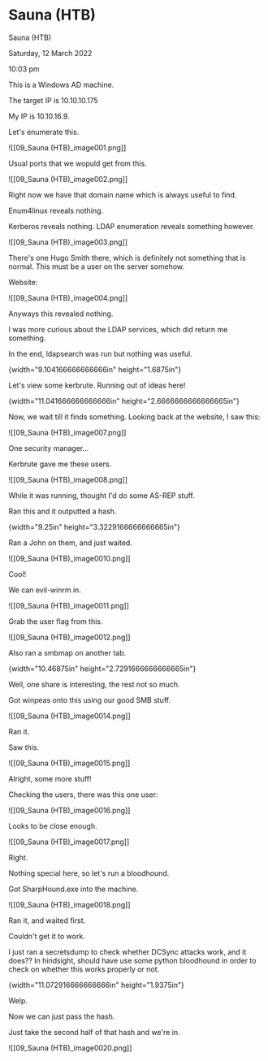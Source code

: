 # Sauna (HTB)

Sauna (HTB)

Saturday, 12 March 2022

10:03 pm

This is a Windows AD machine.

The target IP is 10.10.10.175

My IP is 10.10.16.9.

&#x20;

Let's enumerate this.

!\[\[09\_Sauna (HTB)\_image001.png]]

Usual ports that we wopuld get from this.

!\[\[09\_Sauna (HTB)\_image002.png]]

Right now we have that domain name which is always useful to find.

Enum4linux reveals nothing.

&#x20;

Kerberos reveals nothing. LDAP enumeration reveals something however.

!\[\[09\_Sauna (HTB)\_image003.png]]

There's one Hugo Smith there, which is definitely not something that is normal. This must be a user on the server somehow.

&#x20;

Website:

!\[\[09\_Sauna (HTB)\_image004.png]]

&#x20;

Anyways this revealed nothing.

&#x20;

I was more curious about the LDAP services, which did return me something.

In the end, ldapsearch was run but nothing was useful.

{width="9.104166666666666in" height="1.6875in"}

&#x20;

Let's view some kerbrute. Running out of ideas here!

{width="11.041666666666666in" height="2.6666666666666665in"}

&#x20;

Now, we wait till it finds something. Looking back at the website, I saw this:

!\[\[09\_Sauna (HTB)\_image007.png]]

One security manager...

&#x20;

Kerbrute gave me these users.

!\[\[09\_Sauna (HTB)\_image008.png]]

&#x20;

While it was running, thought I'd do some AS-REP stuff.

&#x20;

Ran this and it outputted a hash.

{width="9.25in" height="3.3229166666666665in"}

&#x20;

Ran a John on them, and just waited.

!\[\[09\_Sauna (HTB)\_image0010.png]]

Cool!

We can evil-winrm in.

&#x20;

!\[\[09\_Sauna (HTB)\_image0011.png]]

&#x20;

Grab the user flag from this.

!\[\[09\_Sauna (HTB)\_image0012.png]]

Also ran a smbmap on another tab.

&#x20;

{width="10.46875in" height="2.7291666666666665in"}

Well, one share is interesting, the rest not so much.

&#x20;

Got winpeas onto this using our good SMB stuff.

!\[\[09\_Sauna (HTB)\_image0014.png]]

Ran it.

Saw this.

!\[\[09\_Sauna (HTB)\_image0015.png]]

Alright, some more stuff!

Checking the users, there was this one user:

!\[\[09\_Sauna (HTB)\_image0016.png]]

Looks to be close enough.

&#x20;

!\[\[09\_Sauna (HTB)\_image0017.png]]

Right.

&#x20;

Nothing special here, so let's run a bloodhound.

&#x20;

Got SharpHound.exe into the machine.

&#x20;

!\[\[09\_Sauna (HTB)\_image0018.png]]

Ran it, and waited first.

Couldn't get it to work.

&#x20;

I just ran a secretsdump to check whether DCSync attacks work, and it does?? In hindsight, should have use some python bloodhound in order to check on whether this works properly or not.

{width="11.072916666666666in" height="1.9375in"}

Welp.

&#x20;

Now we can just pass the hash.

Just take the second half of that hash and we're in.

!\[\[09\_Sauna (HTB)\_image0020.png]]

&#x20;

&#x20;

&#x20;

&#x20;

&#x20;

&#x20;
